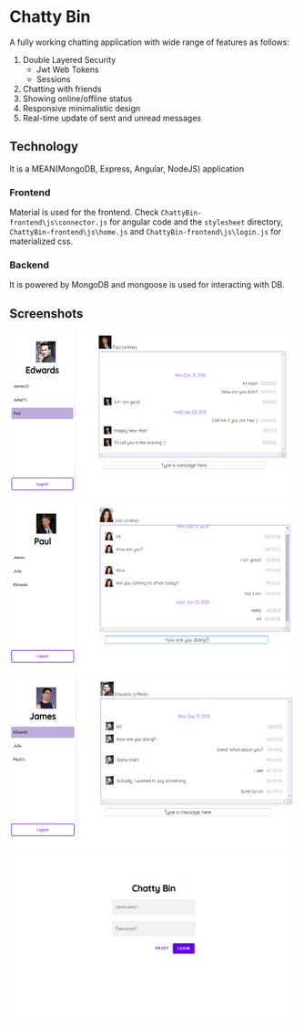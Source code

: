 # Chatty Bin
A fully working chatting application with wide range of features as follows:
1. Double Layered Security
    * Jwt Web Tokens
    * Sessions
2. Chatting with friends
3. Showing online/offline status
4. Responsive minimalistic design
5. Real-time update of sent and unread messages

## Technology
It is a MEAN(MongoDB, Express, Angular, NodeJS) application

### Frontend
Material is used for the frontend. Check ``` ChattyBin-frontend\js\connector.js ``` for angular code and the ``` stylesheet ``` directory, ``` ChattyBin-frontend\js\home.js ``` and ```ChattyBin-frontend\js\login.js``` for materialized css.

### Backend
It is powered by MongoDB and mongoose is used for interacting with DB.

## Screenshots


<img src="https://github.com/sheheryarnaveed/chattybin/blob/master/screenshots/8.png" width="550" height="300">
<img src="https://github.com/sheheryarnaveed/chattybin/blob/master/screenshots/7.png" width="550" height="300">
<img src="https://github.com/sheheryarnaveed/chattybin/blob/master/screenshots/1.png" width="550" height="300">
<img src="https://github.com/sheheryarnaveed/chattybin/blob/master/screenshots/2.png" width="550" height="300">
